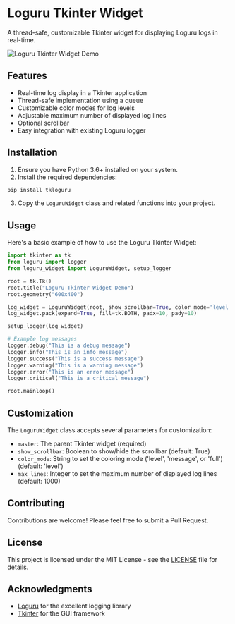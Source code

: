 # Loguru Tkinter Widget

A thread-safe, customizable Tkinter widget for displaying Loguru logs in real-time.

![Loguru Tkinter Widget Demo](https://via.placeholder.com/600x400.png?text=Loguru+Tkinter+Widget+Demo)

## Features

- Real-time log display in a Tkinter application
- Thread-safe implementation using a queue
- Customizable color modes for log levels
- Adjustable maximum number of displayed log lines
- Optional scrollbar
- Easy integration with existing Loguru logger

## Installation

1. Ensure you have Python 3.6+ installed on your system.
2. Install the required dependencies:

```bash
pip install tkloguru
```

3. Copy the `LoguruWidget` class and related functions into your project.

## Usage

Here's a basic example of how to use the Loguru Tkinter Widget:

```python
import tkinter as tk
from loguru import logger
from loguru_widget import LoguruWidget, setup_logger

root = tk.Tk()
root.title("Loguru Tkinter Widget Demo")
root.geometry("600x400")

log_widget = LoguruWidget(root, show_scrollbar=True, color_mode='level', max_lines=1000)
log_widget.pack(expand=True, fill=tk.BOTH, padx=10, pady=10)

setup_logger(log_widget)

# Example log messages
logger.debug("This is a debug message")
logger.info("This is an info message")
logger.success("This is a success message")
logger.warning("This is a warning message")
logger.error("This is an error message")
logger.critical("This is a critical message")

root.mainloop()
```

## Customization

The `LoguruWidget` class accepts several parameters for customization:

- `master`: The parent Tkinter widget (required)
- `show_scrollbar`: Boolean to show/hide the scrollbar (default: True)
- `color_mode`: String to set the coloring mode ('level', 'message', or 'full') (default: 'level')
- `max_lines`: Integer to set the maximum number of displayed log lines (default: 1000)

## Contributing

Contributions are welcome! Please feel free to submit a Pull Request.

## License

This project is licensed under the MIT License - see the [LICENSE](LICENSE) file for details.

## Acknowledgments

- [Loguru](https://github.com/Delgan/loguru) for the excellent logging library
- [Tkinter](https://docs.python.org/3/library/tkinter.html) for the GUI framework